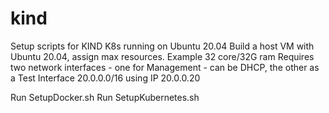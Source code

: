 # kind
Setup scripts for KIND K8s running on Ubuntu 20.04
Build a host VM with Ubuntu 20.04, assign max resources. Example 32 core/32G ram
Requires two network interfaces - one for Management - can be DHCP, the other as a Test Interface 20.0.0.0/16 using IP 20.0.0.20

Run SetupDocker.sh
Run SetupKubernetes.sh

